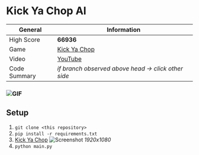 # Kick Ya Chop AI
| General      | Information                                                         |
|--------------|---------------------------------------------------------------------|
| High Score   | **66936**                                                           |
| Game         | [Kick Ya Chop](https://www.addictinggames.com/clicker/kick-ya-chop) |
| Video        | [YouTube](https://youtu.be/Mxn8CSJnF1w)                             |
| Code Summary | *if branch observed above head &rarr; click other side*             |
### ![GIF](https://media.giphy.com/media/hW9WiFcbMzgW11SBMN/giphy.gif)
## Setup
1. `git clone <this repository>`
2. `pip install -r requirements.txt`
3. [Kick Ya Chop](https://www.addictinggames.com/clicker/kick-ya-chop)
  ![Screenshot](https://user-images.githubusercontent.com/97115586/162037885-bc01f8ef-3410-493c-b323-f58dd6ba9726.png)
  *1920x1080*
4. `python main.py`
